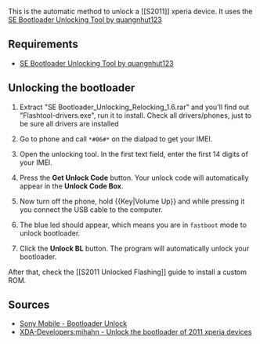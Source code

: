 This is the automatic method to unlock a [[S2011]] xperia device. It uses the [SE Bootloader Unlocking Tool by quangnhut123](http://forum.xda-developers.com/showthread.php?t=1560613)

## Requirements

* [SE Bootloader Unlocking Tool by quangnhut123](http://forum.xda-developers.com/showthread.php?t=1560613)

## Unlocking the bootloader

1. Extract "SE Bootloader_Unlocking_Relocking_1.6.rar" and you'll find out "Flashtool-drivers.exe", run it to install. Check all drivers/phones, just to be sure all drivers are installed

2. Go to phone and call `*#06#*` on the dialpad to get your IMEI.

3. Open the unlocking tool. In the first text field, enter the first 14 digits of your IMEI.

4. Press the **Get Unlock Code** button. Your unlock code will automatically appear in the **Unlock Code Box**.

5. Now turn off the phone, hold {{Key|Volume Up}} and while pressing it you connect the USB cable to the computer. 

6. The blue led should appear, which means you are in `fastboot` mode to unlock bootloader.

7. Click the **Unlock BL** button. The program will automatically unlock your bootloader.

After that, check the [[S2011 Unlocked Flashing]] guide to install a custom ROM.

## Sources

* [Sony Mobile - Bootloader Unlock](http://unlockbootloader.sonymobile.com/unlock/)
* [XDA-Developers:mihahn - Unlock the bootloader of 2011 xperia devices](http://forum.xda-developers.com/showthread.php?p=31376248)